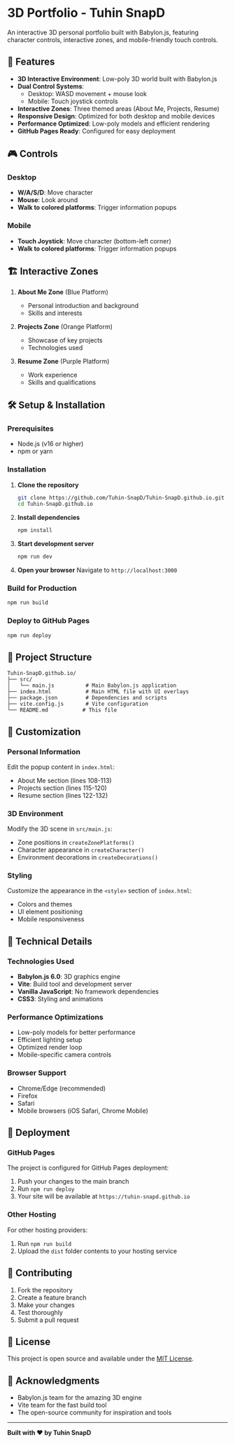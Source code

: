 # 3D Portfolio - Tuhin SnapD

An interactive 3D personal portfolio built with Babylon.js, featuring character controls, interactive zones, and mobile-friendly touch controls.

## 🚀 Features

- **3D Interactive Environment**: Low-poly 3D world built with Babylon.js
- **Dual Control Systems**: 
  - Desktop: WASD movement + mouse look
  - Mobile: Touch joystick controls
- **Interactive Zones**: Three themed areas (About Me, Projects, Resume)
- **Responsive Design**: Optimized for both desktop and mobile devices
- **Performance Optimized**: Low-poly models and efficient rendering
- **GitHub Pages Ready**: Configured for easy deployment

## 🎮 Controls

### Desktop
- **W/A/S/D**: Move character
- **Mouse**: Look around
- **Walk to colored platforms**: Trigger information popups

### Mobile
- **Touch Joystick**: Move character (bottom-left corner)
- **Walk to colored platforms**: Trigger information popups

## 🏗️ Interactive Zones

1. **About Me Zone** (Blue Platform)
   - Personal introduction and background
   - Skills and interests

2. **Projects Zone** (Orange Platform)
   - Showcase of key projects
   - Technologies used

3. **Resume Zone** (Purple Platform)
   - Work experience
   - Skills and qualifications

## 🛠️ Setup & Installation

### Prerequisites
- Node.js (v16 or higher)
- npm or yarn

### Installation

1. **Clone the repository**
   ```bash
   git clone https://github.com/Tuhin-SnapD/Tuhin-SnapD.github.io.git
   cd Tuhin-SnapD.github.io
   ```

2. **Install dependencies**
   ```bash
   npm install
   ```

3. **Start development server**
   ```bash
   npm run dev
   ```

4. **Open your browser**
   Navigate to `http://localhost:3000`

### Build for Production

```bash
npm run build
```

### Deploy to GitHub Pages

```bash
npm run deploy
```

## 📁 Project Structure

```
Tuhin-SnapD.github.io/
├── src/
│   └── main.js          # Main Babylon.js application
├── index.html           # Main HTML file with UI overlays
├── package.json         # Dependencies and scripts
├── vite.config.js       # Vite configuration
└── README.md           # This file
```

## 🎨 Customization

### Personal Information
Edit the popup content in `index.html`:
- About Me section (lines 108-113)
- Projects section (lines 115-120)
- Resume section (lines 122-132)

### 3D Environment
Modify the 3D scene in `src/main.js`:
- Zone positions in `createZonePlatforms()`
- Character appearance in `createCharacter()`
- Environment decorations in `createDecorations()`

### Styling
Customize the appearance in the `<style>` section of `index.html`:
- Colors and themes
- UI element positioning
- Mobile responsiveness

## 🔧 Technical Details

### Technologies Used
- **Babylon.js 6.0**: 3D graphics engine
- **Vite**: Build tool and development server
- **Vanilla JavaScript**: No framework dependencies
- **CSS3**: Styling and animations

### Performance Optimizations
- Low-poly models for better performance
- Efficient lighting setup
- Optimized render loop
- Mobile-specific camera controls

### Browser Support
- Chrome/Edge (recommended)
- Firefox
- Safari
- Mobile browsers (iOS Safari, Chrome Mobile)

## 🚀 Deployment

### GitHub Pages
The project is configured for GitHub Pages deployment:

1. Push your changes to the main branch
2. Run `npm run deploy`
3. Your site will be available at `https://tuhin-snapd.github.io`

### Other Hosting
For other hosting providers:
1. Run `npm run build`
2. Upload the `dist` folder contents to your hosting service

## 🤝 Contributing

1. Fork the repository
2. Create a feature branch
3. Make your changes
4. Test thoroughly
5. Submit a pull request

## 📄 License

This project is open source and available under the [MIT License](LICENSE).

## 🙏 Acknowledgments

- Babylon.js team for the amazing 3D engine
- Vite team for the fast build tool
- The open-source community for inspiration and tools

---

**Built with ❤️ by Tuhin SnapD** 